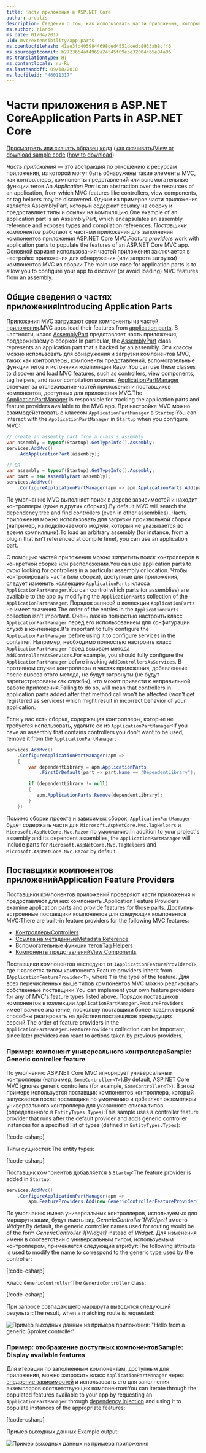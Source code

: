 ```yaml
---
title: Части приложения в ASP.NET Core
author: ardalis
description: Сведения о том, как использовать части приложения, которые являются абстракциями по отношению к ресурсам приложения, для обнаружения или запрета загрузки компонентов из сборки.
ms.author: riande
ms.date: 01/04/2017
uid: mvc/extensibility/app-parts
ms.openlocfilehash: 41ae3fd4059844698ded4551dcedc8933ab8cff6
ms.sourcegitcommit: b2723654af4969a24545f09ebe32004cb5e84a96
ms.translationtype: HT
ms.contentlocale: ru-RU
ms.lasthandoff: 09/18/2018
ms.locfileid: "46011317"
---
```

# <a name="application-parts-in-aspnet-core"></a><span data-ttu-id="b09d4-103">Части приложения в ASP.NET Core</span><span class="sxs-lookup"><span data-stu-id="b09d4-103">Application Parts in ASP.NET Core</span></span>

<span data-ttu-id="b09d4-104">[Просмотреть или скачать образец кода](https://github.com/aspnet/Docs/tree/master/aspnetcore/mvc/advanced/app-parts/sample) ([как скачивать](xref:tutorials/index#how-to-download-a-sample))</span><span class="sxs-lookup"><span data-stu-id="b09d4-104">[View or download sample code](https://github.com/aspnet/Docs/tree/master/aspnetcore/mvc/advanced/app-parts/sample) ([how to download](xref:tutorials/index#how-to-download-a-sample))</span></span>

<span data-ttu-id="b09d4-105">*Часть приложения* — это абстракция по отношению к ресурсам приложения, из которой могут быть обнаружены такие элементы MVC, как контроллеры, компоненты представлений или вспомогательные функции тегов.</span><span class="sxs-lookup"><span data-stu-id="b09d4-105">An *Application Part* is an abstraction over the resources of an application, from which MVC features like controllers, view components, or tag helpers may be discovered.</span></span> <span data-ttu-id="b09d4-106">Одним из примеров части приложения является AssemblyPart, который содержит ссылку на сборку и предоставляет типы и ссылки на компиляцию.</span><span class="sxs-lookup"><span data-stu-id="b09d4-106">One example of an application part is an AssemblyPart, which encapsulates an assembly reference and exposes types and compilation references.</span></span> <span data-ttu-id="b09d4-107">*Поставщики компонентов* работают с частями приложения для заполнения компонентов приложения ASP.NET Core MVC.</span><span class="sxs-lookup"><span data-stu-id="b09d4-107">*Feature providers* work with application parts to populate the features of an ASP.NET Core MVC app.</span></span> <span data-ttu-id="b09d4-108">Основной вариант использования частей приложения заключается в настройке приложения для обнаружения (или запрета загрузки) компонентов MVC из сборки.</span><span class="sxs-lookup"><span data-stu-id="b09d4-108">The main use case for application parts is to allow you to configure your app to discover (or avoid loading) MVC features from an assembly.</span></span>

## <a name="introducing-application-parts"></a><span data-ttu-id="b09d4-109">Общие сведения о частях приложения</span><span class="sxs-lookup"><span data-stu-id="b09d4-109">Introducing Application Parts</span></span>

<span data-ttu-id="b09d4-110">Приложения MVC загружают свои компоненты из [частей приложения](/dotnet/api/microsoft.aspnetcore.mvc.applicationparts.applicationpart).</span><span class="sxs-lookup"><span data-stu-id="b09d4-110">MVC apps load their features from [application parts](/dotnet/api/microsoft.aspnetcore.mvc.applicationparts.applicationpart).</span></span> <span data-ttu-id="b09d4-111">В частности, класс [AssemblyPart](/dotnet/api/microsoft.aspnetcore.mvc.applicationparts.assemblypart#Microsoft_AspNetCore_Mvc_ApplicationParts_AssemblyPart) представляет часть приложения, поддерживаемую сборкой.</span><span class="sxs-lookup"><span data-stu-id="b09d4-111">In particular, the [AssemblyPart](/dotnet/api/microsoft.aspnetcore.mvc.applicationparts.assemblypart#Microsoft_AspNetCore_Mvc_ApplicationParts_AssemblyPart) class represents an application part that's backed by an assembly.</span></span> <span data-ttu-id="b09d4-112">Эти классы можно использовать для обнаружения и загрузки компонентов MVC, таких как контроллеры, компоненты представлений, вспомогательные функции тегов и источники компиляции Razor.</span><span class="sxs-lookup"><span data-stu-id="b09d4-112">You can use these classes to discover and load MVC features, such as controllers, view components, tag helpers, and razor compilation sources.</span></span> <span data-ttu-id="b09d4-113">[ApplicationPartManager](/dotnet/api/microsoft.aspnetcore.mvc.applicationparts.applicationpartmanager) отвечает за отслеживание частей приложения и поставщиков компонентов, доступных для приложения MVC.</span><span class="sxs-lookup"><span data-stu-id="b09d4-113">The [ApplicationPartManager](/dotnet/api/microsoft.aspnetcore.mvc.applicationparts.applicationpartmanager) is responsible for tracking the application parts and feature providers available to the MVC app.</span></span> <span data-ttu-id="b09d4-114">При настройке MVC можно взаимодействовать с классом `ApplicationPartManager` в `Startup`:</span><span class="sxs-lookup"><span data-stu-id="b09d4-114">You can interact with the `ApplicationPartManager` in `Startup` when you configure MVC:</span></span>

```csharp
// create an assembly part from a class's assembly
var assembly = typeof(Startup).GetTypeInfo().Assembly;
services.AddMvc()
    .AddApplicationPart(assembly);

// OR
var assembly = typeof(Startup).GetTypeInfo().Assembly;
var part = new AssemblyPart(assembly);
services.AddMvc()
    .ConfigureApplicationPartManager(apm => apm.ApplicationParts.Add(part));
```

<span data-ttu-id="b09d4-115">По умолчанию MVC выполняет поиск в дереве зависимостей и находит контроллеры (даже в других сборках).</span><span class="sxs-lookup"><span data-stu-id="b09d4-115">By default MVC will search the dependency tree and find controllers (even in other assemblies).</span></span> <span data-ttu-id="b09d4-116">Часть приложения можно использовать для загрузки произвольной сборки (например, из подключаемого модуля, который не указывается во время компиляции).</span><span class="sxs-lookup"><span data-stu-id="b09d4-116">To load an arbitrary assembly (for instance, from a plugin that isn't referenced at compile time), you can use an application part.</span></span>

<span data-ttu-id="b09d4-117">С помощью частей приложения можно *запретить* поиск контроллеров в конкретной сборке или расположении.</span><span class="sxs-lookup"><span data-stu-id="b09d4-117">You can use application parts to *avoid* looking for controllers in a particular assembly or location.</span></span> <span data-ttu-id="b09d4-118">Чтобы контролировать части (или сборки), доступные для приложения, следует изменить коллекцию `ApplicationParts` класса `ApplicationPartManager`.</span><span class="sxs-lookup"><span data-stu-id="b09d4-118">You can control which parts (or assemblies) are available to the app by modifying the `ApplicationParts` collection of the `ApplicationPartManager`.</span></span> <span data-ttu-id="b09d4-119">Порядок записей в коллекции `ApplicationParts` не имеет значения.</span><span class="sxs-lookup"><span data-stu-id="b09d4-119">The order of the entries in the `ApplicationParts` collection isn't important.</span></span> <span data-ttu-id="b09d4-120">Очень важно полностью настроить класс `ApplicationPartManager` перед его использованием для конфигурации служб в контейнере.</span><span class="sxs-lookup"><span data-stu-id="b09d4-120">It's important to fully configure the `ApplicationPartManager` before using it to configure services in the container.</span></span> <span data-ttu-id="b09d4-121">Например, необходимо полностью настроить класс `ApplicationPartManager` перед вызовом метода `AddControllersAsServices`.</span><span class="sxs-lookup"><span data-stu-id="b09d4-121">For example, you should fully configure the `ApplicationPartManager` before invoking `AddControllersAsServices`.</span></span> <span data-ttu-id="b09d4-122">В противном случае контроллеры в частях приложения, добавленные после вызова этого метода, не будут затронуты (не будут зарегистрированы как службы), что может привести к неправильной работе приложения.</span><span class="sxs-lookup"><span data-stu-id="b09d4-122">Failing to do so, will mean that controllers in application parts added after that method call won't be affected (won't get registered as services) which might result in incorrect behavior of your application.</span></span>

<span data-ttu-id="b09d4-123">Если у вас есть сборка, содержащая контроллеры, которые не требуется использовать, удалите ее из `ApplicationPartManager`:</span><span class="sxs-lookup"><span data-stu-id="b09d4-123">If you have an assembly that contains controllers you don't want to be used, remove it from the `ApplicationPartManager`:</span></span>

```csharp
services.AddMvc()
    .ConfigureApplicationPartManager(apm =>
    {
        var dependentLibrary = apm.ApplicationParts
            .FirstOrDefault(part => part.Name == "DependentLibrary");

        if (dependentLibrary != null)
        {
           apm.ApplicationParts.Remove(dependentLibrary);
        }
    })
```

<span data-ttu-id="b09d4-124">Помимо сборки проекта и зависимых сборок, `ApplicationPartManager` будет содержать части для `Microsoft.AspNetCore.Mvc.TagHelpers` и `Microsoft.AspNetCore.Mvc.Razor` по умолчанию.</span><span class="sxs-lookup"><span data-stu-id="b09d4-124">In addition to your project's assembly and its dependent assemblies, the `ApplicationPartManager` will include parts for `Microsoft.AspNetCore.Mvc.TagHelpers` and `Microsoft.AspNetCore.Mvc.Razor` by default.</span></span>

## <a name="application-feature-providers"></a><span data-ttu-id="b09d4-125">Поставщики компонентов приложений</span><span class="sxs-lookup"><span data-stu-id="b09d4-125">Application Feature Providers</span></span>

<span data-ttu-id="b09d4-126">Поставщики компонентов приложений проверяют части приложения и предоставляют для них компоненты.</span><span class="sxs-lookup"><span data-stu-id="b09d4-126">Application Feature Providers examine application parts and provide features for those parts.</span></span> <span data-ttu-id="b09d4-127">Доступны встроенные поставщики компонентов для следующих компонентов MVC:</span><span class="sxs-lookup"><span data-stu-id="b09d4-127">There are built-in feature providers for the following MVC features:</span></span>

* [<span data-ttu-id="b09d4-128">Контроллеры</span><span class="sxs-lookup"><span data-stu-id="b09d4-128">Controllers</span></span>](/dotnet/api/microsoft.aspnetcore.mvc.controllers.controllerfeatureprovider)
* [<span data-ttu-id="b09d4-129">Ссылка на метаданные</span><span class="sxs-lookup"><span data-stu-id="b09d4-129">Metadata Reference</span></span>](/dotnet/api/microsoft.aspnetcore.mvc.razor.compilation.metadatareferencefeatureprovider)
* [<span data-ttu-id="b09d4-130">Вспомогательные функции тегов</span><span class="sxs-lookup"><span data-stu-id="b09d4-130">Tag Helpers</span></span>](/dotnet/api/microsoft.aspnetcore.mvc.razor.taghelpers.taghelperfeatureprovider)
* [<span data-ttu-id="b09d4-131">Компоненты представлений</span><span class="sxs-lookup"><span data-stu-id="b09d4-131">View Components</span></span>](/dotnet/api/microsoft.aspnetcore.mvc.viewcomponents.viewcomponentfeatureprovider)

<span data-ttu-id="b09d4-132">Поставщики компонентов наследуют от `IApplicationFeatureProvider<T>`, где `T` является типом компонента.</span><span class="sxs-lookup"><span data-stu-id="b09d4-132">Feature providers inherit from `IApplicationFeatureProvider<T>`, where `T` is the type of the feature.</span></span> <span data-ttu-id="b09d4-133">Для всех перечисленных выше типов компонентов MVC можно реализовать собственные поставщики.</span><span class="sxs-lookup"><span data-stu-id="b09d4-133">You can implement your own feature providers for any of MVC's feature types listed above.</span></span> <span data-ttu-id="b09d4-134">Порядок поставщиков компонентов в коллекции `ApplicationPartManager.FeatureProviders` имеет важное значение, поскольку поставщики более поздних версий способны реагировать на действия поставщиков предыдущих версий.</span><span class="sxs-lookup"><span data-stu-id="b09d4-134">The order of feature providers in the `ApplicationPartManager.FeatureProviders` collection can be important, since later providers can react to actions taken by previous providers.</span></span>

### <a name="sample-generic-controller-feature"></a><span data-ttu-id="b09d4-135">Пример: компонент универсального контроллера</span><span class="sxs-lookup"><span data-stu-id="b09d4-135">Sample: Generic controller feature</span></span>

<span data-ttu-id="b09d4-136">По умолчанию ASP.NET Core MVC игнорирует универсальные контроллеры (например, `SomeController<T>`).</span><span class="sxs-lookup"><span data-stu-id="b09d4-136">By default, ASP.NET Core MVC ignores generic controllers (for example, `SomeController<T>`).</span></span> <span data-ttu-id="b09d4-137">В этом примере используется поставщик компонентов контроллера, который запускается после поставщика по умолчанию и добавляет экземпляры универсального контроллера для указанного списка типов (определенного в `EntityTypes.Types`):</span><span class="sxs-lookup"><span data-stu-id="b09d4-137">This sample uses a controller feature provider that runs after the default provider and adds generic controller instances for a specified list of types (defined in `EntityTypes.Types`):</span></span>

[!code-csharp[](./app-parts/sample/AppPartsSample/GenericControllerFeatureProvider.cs?highlight=13&range=18-36)]

<span data-ttu-id="b09d4-138">Типы сущностей:</span><span class="sxs-lookup"><span data-stu-id="b09d4-138">The entity types:</span></span>

[!code-csharp[](./app-parts/sample/AppPartsSample/Model/EntityTypes.cs?range=6-16)]

<span data-ttu-id="b09d4-139">Поставщик компонентов добавляется в `Startup`:</span><span class="sxs-lookup"><span data-stu-id="b09d4-139">The feature provider is added in `Startup`:</span></span>

```csharp
services.AddMvc()
    .ConfigureApplicationPartManager(apm => 
        apm.FeatureProviders.Add(new GenericControllerFeatureProvider()));
```

<span data-ttu-id="b09d4-140">По умолчанию имена универсальных контроллеров, используемых для маршрутизации, будут иметь вид *GenericController\`1[Widget]* вместо *Widget*.</span><span class="sxs-lookup"><span data-stu-id="b09d4-140">By default, the generic controller names used for routing would be of the form *GenericController\`1[Widget]* instead of *Widget*.</span></span> <span data-ttu-id="b09d4-141">Для изменения имени в соответствии с универсальным типом, используемым контроллером, применяется следующий атрибут:</span><span class="sxs-lookup"><span data-stu-id="b09d4-141">The following attribute is used to modify the name to correspond to the generic type used by the controller:</span></span>

[!code-csharp[](./app-parts/sample/AppPartsSample/GenericControllerNameConvention.cs)]

<span data-ttu-id="b09d4-142">Класс `GenericController`:</span><span class="sxs-lookup"><span data-stu-id="b09d4-142">The `GenericController` class:</span></span>

[!code-csharp[](./app-parts/sample/AppPartsSample/GenericController.cs?highlight=5-6)]

<span data-ttu-id="b09d4-143">При запросе совпадающего маршрута выводится следующий результат:</span><span class="sxs-lookup"><span data-stu-id="b09d4-143">The result, when a matching route is requested:</span></span>

![Пример выходных данных из примера приложения: "Hello from a generic Sproket controller".](app-parts/_static/generic-controller.png)

### <a name="sample-display-available-features"></a><span data-ttu-id="b09d4-145">Пример: отображение доступных компонентов</span><span class="sxs-lookup"><span data-stu-id="b09d4-145">Sample: Display available features</span></span>

<span data-ttu-id="b09d4-146">Для итерации по заполненным компонентам, доступным для приложения, можно запросить класс `ApplicationPartManager` через [внедрение зависимостей](../../fundamentals/dependency-injection.md) и использовать его для заполнения экземпляров соответствующих компонентов:</span><span class="sxs-lookup"><span data-stu-id="b09d4-146">You can iterate through the populated features available to your app by requesting an `ApplicationPartManager` through [dependency injection](../../fundamentals/dependency-injection.md) and using it to populate instances of the appropriate features:</span></span>

[!code-csharp[](./app-parts/sample/AppPartsSample/Controllers/FeaturesController.cs?highlight=16,25-27)]

<span data-ttu-id="b09d4-147">Пример выходных данных:</span><span class="sxs-lookup"><span data-stu-id="b09d4-147">Example output:</span></span>

![Пример выходных данных из примера приложения](app-parts/_static/available-features.png)
